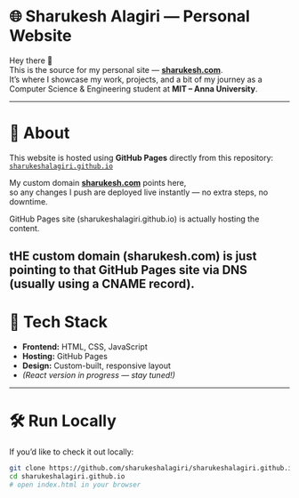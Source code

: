 # 🌐 Sharukesh Alagiri — Personal Website

Hey there 👋  
This is the source for my personal site — [**sharukesh.com**](https://sharukesh.com).  
It’s where I showcase my work, projects, and a bit of my journey as a Computer Science & Engineering student at **MIT – Anna University**.

---

# 🚀 About
This website is hosted using **GitHub Pages** directly from this repository:  
[`sharukeshalagiri.github.io`](https://github.com/sharukeshalagiri/sharukeshalagiri.github.io)

My custom domain [**sharukesh.com**](https://sharukesh.com) points here,  
so any changes I push are deployed live instantly — no extra steps, no downtime.

GitHub Pages site (sharukeshalagiri.github.io) is actually hosting the content.

tHE custom domain (sharukesh.com) is just pointing to that GitHub Pages site via DNS (usually using a CNAME record).
---

# 🧩 Tech Stack
- **Frontend:** HTML, CSS, JavaScript  
- **Hosting:** GitHub Pages  
- **Design:** Custom-built, responsive layout  
- *(React version in progress — stay tuned!)*

---

# 🛠️ Run Locally
If you’d like to check it out locally:

```bash
git clone https://github.com/sharukeshalagiri/sharukeshalagiri.github.io
cd sharukeshalagiri.github.io
# open index.html in your browser

